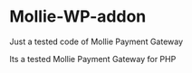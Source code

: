 # Mollie-WP-addon
Just a tested code of Mollie Payment Gateway

Its a tested Mollie Payment Gateway for PHP 
